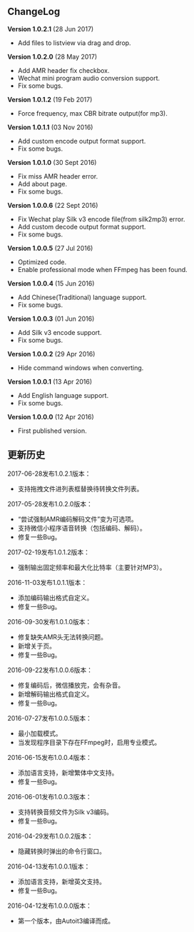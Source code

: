 ## ChangeLog

<b>Version 1.0.2.1</b> (28 Jun 2017)
 * Add files to listview via drag and drop.

<b>Version 1.0.2.0</b> (28 May 2017)
 * Add AMR header fix checkbox.
 * Wechat mini program audio conversion support.
 * Fix some bugs.

<b>Version 1.0.1.2</b> (19 Feb 2017)
 * Force frequency, max CBR bitrate output(for mp3).

<b>Version 1.0.1.1</b> (03 Nov 2016)
 * Add custom encode output format support.
 * Fix some bugs.

<b>Version 1.0.1.0</b> (30 Sept 2016)
 * Fix miss AMR header error.
 * Add about page.
 * Fix some bugs.
 
<b>Version 1.0.0.6</b> (22 Sept 2016)
 * Fix Wechat play Silk v3 encode file(from silk2mp3) error.
 * Add custom decode output format support.
 * Fix some bugs.

<b>Version 1.0.0.5</b> (27 Jul 2016)
 * Optimized code.
 * Enable professional mode when FFmpeg has been found.

<b>Version 1.0.0.4</b> (15 Jun 2016)
 * Add Chinese(Traditional) language support.
 * Fix some bugs.

<b>Version 1.0.0.3</b> (01 Jun 2016)
 * Add Silk v3 encode support.
 * Fix some bugs.

<b>Version 1.0.0.2</b> (29 Apr 2016)
 * Hide command windows when converting.

<b>Version 1.0.0.1</b> (13 Apr 2016)
 * Add English language support.
 * Fix some bugs.

<b>Version 1.0.0.0</b> (12 Apr 2016)
 * First published version.


## 更新历史

2017-06-28发布1.0.2.1版本：
 * 支持拖拽文件进列表框替换待转换文件列表。

2017-05-28发布1.0.2.0版本：
 * “尝试强制AMR编码解码文件”变为可选项。
 * 支持微信小程序语音转换（包括编码、解码）。
 * 修复一些Bug。

2017-02-19发布1.0.1.2版本：
 * 强制输出固定频率和最大化比特率（主要针对MP3）。

2016-11-03发布1.0.1.1版本：
 * 添加编码输出格式自定义。
 * 修复一些Bug。

2016-09-30发布1.0.1.0版本：
 * 修复缺失AMR头无法转换问题。
 * 新增关于页。
 * 修复一些Bug。

2016-09-22发布1.0.0.6版本：
 * 修复编码后，微信播放完，会有杂音。
 * 新增解码输出格式自定义。
 * 修复一些Bug。

2016-07-27发布1.0.0.5版本：
 * 最小加载模式。
 * 当发现程序目录下存在FFmpeg时，启用专业模式。

2016-06-15发布1.0.0.4版本：
 * 添加语言支持，新增繁体中文支持。
 * 修复一些Bug。

2016-06-01发布1.0.0.3版本：
 * 支持转换音频文件为Silk v3编码。
 * 修复一些Bug。

2016-04-29发布1.0.0.2版本：
 * 隐藏转换时弹出的命令行窗口。

2016-04-13发布1.0.0.1版本：
 * 添加语言支持，新增英文支持。
 * 修复一些Bug。

2016-04-12发布1.0.0.0版本：
 * 第一个版本，由Autoit3编译而成。
